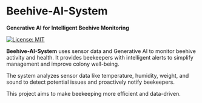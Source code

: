 # Beehive-AI-System

**Generative AI for Intelligent Beehive Monitoring**

[![License: MIT](https://img.shields.io/badge/License-MIT-yellow.svg)](https://opensource.org/licenses/MIT)

**Beehive-AI-System** uses sensor data and Generative AI to monitor beehive activity and health. It provides beekeepers with intelligent alerts to simplify management and improve colony well-being.

The system analyzes sensor data like temperature, humidity, weight, and sound to detect potential issues and proactively notify beekeepers.

This project aims to make beekeeping more efficient and data-driven.


